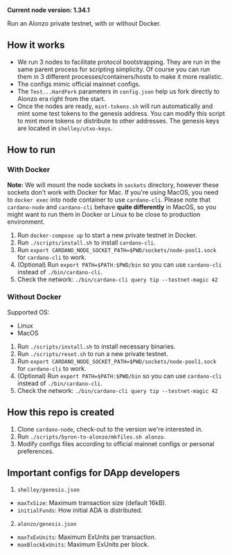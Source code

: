 **Current node version: 1.34.1**

Run an Alonzo private testnet, with or without Docker.

## How it works

- We run 3 nodes to facilitate protocol bootstrapping. They are run in the same parent process for scripting simplicity. Of course you can run them in 3 different processes/containers/hosts to make it more realistic.
- The configs mimic official mainnet configs.
- The `Test...HardFork` parameters in `config.json` help us fork directly to Alonzo era right from the start.
- Once the nodes are ready, `mint-tokens.sh` will run automatically and mint some test tokens to the genesis address. You can modify this script to mint more tokens or distribute to other addresses. The genesis keys are located in `shelley/utxo-keys`.

## How to run

### With Docker

**Note:** We will mount the node sockets in `sockets` directory, however these sockets don't work with Docker for Mac. If you're using MacOS, you need to `docker exec` into node container to use `cardano-cli`. Please note that `cardano-node` and `cardano-cli` behave **quite differently** in MacOS, so you might want to run them in Docker or Linux to be close to production environment.

1. Run `docker-compose up` to start a new private testnet in Docker.
2. Run `./scripts/install.sh` to install `cardano-cli`.
3. Run `export CARDANO_NODE_SOCKET_PATH=$PWD/sockets/node-pool1.sock` for `cardano-cli` to work.
4. (Optional) Run `export PATH=$PATH:$PWD/bin` so you can use `cardano-cli` instead of `./bin/cardano-cli`.
5. Check the network: `./bin/cardano-cli query tip --testnet-magic 42`

### Without Docker

Supported OS:

- Linux
- MacOS

1. Run `./scripts/install.sh` to install necessary binaries.
2. Run `./scripts/reset.sh` to run a new private testnet.
3. Run `export CARDANO_NODE_SOCKET_PATH=$PWD/sockets/node-pool1.sock` for `cardano-cli` to work.
4. (Optional) Run `export PATH=$PATH:$PWD/bin` so you can use `cardano-cli` instead of `./bin/cardano-cli`.
5. Check the network: `./bin/cardano-cli query tip --testnet-magic 42`

## How this repo is created

1. Clone `cardano-node`, check-out to the version we're interested in.
2. Run `./scripts/byron-to-alonzo/mkfiles.sh alonzo`.
3. Modify configs files according to official mainnet configs or personal preferences.

## Important configs for DApp developers

1. `shelley/genesis.json`

- `maxTxSize`: Maximum transaction size (default 16kB).
- `initialFunds`: How initial ADA is distributed.

2. `alonzo/genesis.json`

- `maxTxExUnits`: Maximum ExUnits per transaction.
- `maxBlockExUnits`: Maximum ExUnits per block.
